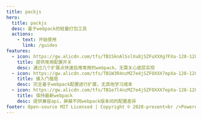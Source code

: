 ```yaml
---
title: packjs
hero:
  title: packjs
  desc: 基于webpack的轻量打包工具
  actions:
    - text: 开始使用
      link: /guides
features:
  - icon: https://gw.alicdn.com/tfs/TB1SknAlSslXu8jSZFuXXXg7FXa-128-128.png
    title: 提供常用配置开关
    desc: 通过几个扩展点快速启用常用的webpack，无需关心底层实现
  - icon: https://gw.alicdn.com/tfs/TB1W3R4nzMZ7e4jSZFOXXX7epXa-128-128.png
    title: 接入门槛低
    desc: 完全基于webpack配置进行扩展，无其他学习成本
  - icon: https://gw.alicdn.com/tfs/TB1e7l4nzMZ7e4jSZFOXXX7epXa-128-128.png
    title: 保持最新webpack
    desc: 提供兼容api，屏蔽不同webpack版本间的配置差异
footer: Open-source MIT Licensed | Copyright © 2020-present<br />Powered by self
---
```

